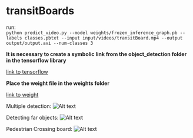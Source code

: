 # transitBoards

run:\
```python predict_video.py --model weights/frozen_inference_graph.pb --labels classes.pbtxt --input input/videos/transitBoard.mp4 --output output/output.avi --num-classes 3```

**It is necessary to create a symbolic link from the object_detection folder in the tensorflow library**

[link to tensorflow](https://cutt.ly/Zy40fW1)

**Place the weight file in the weights folder**

[link to weight](https://drive.google.com/file/d/1VeJNXVn-R1QfMOxZPQOQluM0ilHeeVra/view?usp=sharing)


Multiple detection:
![Alt text](readme/transitBoard1.png?raw=true "Title")

Detecting far objects:
![Alt text](readme/transitBoard2.png?raw=true "Title")

Pedestrian Crossing board:
![Alt text](readme/transitBoard3.png?raw=true "Title")
